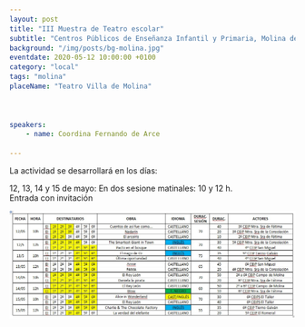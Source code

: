 ```yaml
---
layout: post
title: "III Muestra de Teatro escolar"
subtitle: "Centros Públicos de Enseñanza Infantil y Primaria, Molina de Segura"
background: "/img/posts/bg-molina.jpg"
eventdate: 2020-05-12 10:00:00 +0100
category: "local"
tags: "molina"
placeName: "Teatro Villa de Molina"



speakers:
    - name: Coordina Fernando de Arce
    
---
```

La actividad se desarrollará en los días:  
  
12, 13, 14 y 15 de mayo:  En dos sesione matinales:  10 y 12 h.  
Entrada con invitación

![cartel](/img/posts/teatro-fechas-obras.jpeg)  

